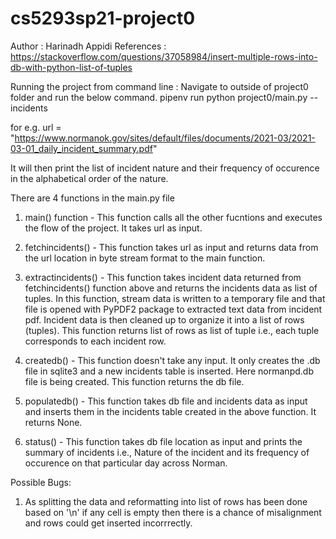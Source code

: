 # cs5293sp21-project0

Author : Harinadh Appidi
References :
https://stackoverflow.com/questions/37058984/insert-multiple-rows-into-db-with-python-list-of-tuples

Running the project from command line :
Navigate to outside of project0 folder and run the below command.
pipenv run python project0/main.py --incidents <url>

for e.g. url = "https://www.normanok.gov/sites/default/files/documents/2021-03/2021-03-01_daily_incident_summary.pdf"

It will then print the list of incident nature  and their frequency of occurence in the alphabetical order of the nature.

There are 4 functions in the main.py file
1. main() function - This function calls all the other fucntions and executes the flow of the project. It takes url as input.

2. fetchincidents() - This function takes url as input and returns data from the url location in byte stream format to the main function.

3. extractincidents() - This function takes incident data returned from fetchincidents() function above and returns the incidents data as list of tuples.
In this function, stream data is written to a temporary file and that file is opened with PyPDF2 package to extracted text data from incident pdf. Incident data is then cleaned up to organize it into a list of rows (tuples). This function returns list of rows as list of tuple i.e., each tuple corresponds to each incident row.

4. createdb() - This function doesn't take any input. It only creates the .db file in sqlite3 and a new incidents table is inserted. Here normanpd.db file is being created. This function returns the db file.

5. populatedb() - This function takes db file and incidents data as input and inserts them in the incidents table created in the above function.
It returns None.

6. status() - This function takes db file location as input and prints the summary of incidents i.e., Nature of the incident and its frequency of occurence on that particular day across Norman.

Possible Bugs:
1. As splitting the data and reformatting into list of rows has been done based on '\n' if any cell is empty then there is a chance of misalignment and rows could get inserted incorrrectly.
